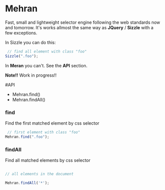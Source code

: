 Mehran
======

Fast, small and lightweight selector engine following the web standards now and tomorrow. It's works allmost the same way as **JQuery** / **Sizzle** with a few exceptions.

In Sizzle you can do this:

```javascript
 // find all element with class "foo"
Sizzle(".foo"); 

```
In **Meran** you can't. See the **API** section.

**Note!!** Work in progress!!


#API

* Mehran.find()
* Mehran.findAll()

### find

Find the first matched element by css selector

```javascript
 // first element with class "foo"
Mehran.find(".foo"); 

```

### findAll

Find all matched elements by css selector

```javascript
  
// all elements in the document

Mehran.findAll('*');        

```
